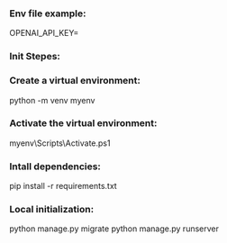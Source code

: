 
### Env file example: 
OPENAI_API_KEY=

### Init Stepes:
### Create a virtual environment:
python -m venv myenv

### Activate the virtual environment:
myenv\Scripts\Activate.ps1

### Intall dependencies:
pip install -r requirements.txt

### Local initialization:
python manage.py migrate
python manage.py runserver
